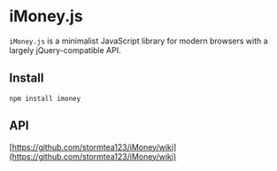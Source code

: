 iMoney.js
===============

`iMoney.js` is a minimalist JavaScript library for modern browsers  with a largely jQuery-compatible API.


## Install

    npm install imoney

## API

[https://github.com/stormtea123/iMoney/wiki](https://github.com/stormtea123/iMoney/wiki)
